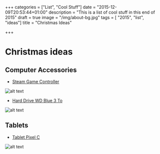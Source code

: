 +++
categories = ["List", "Cool Stuff"]
date = "2015-12-09T20:53:44+01:00"
description = "This is a list of cool stuff in this end of 2015"
draft = true
image = "/img/about-bg.jpg"
tags = [ "2015", "list", "ideas"]
title = "Christmas Ideas"

+++

# Christmas ideas

## Computer Accessories

* [Steam Game Controller](http://store.steampowered.com/app/353370/)

![alt text](http://cdn.akamai.steamstatic.com/steam/apps/353370/ss_d2f5e7325666df6119ff1d42be73bac9594c5b1e.600x338.jpg?t=1449185630)

* [Hard Drive WD Blue 3 To](http://www.materiel.net/disque-dur-interne-3-5-pouces/western-digital-wd-blue-3-5-sata-iii-6-gb-s-3-to-122374.html)

![alt text](http://www.bhphotovideo.com/images/images2500x2500/wd_wd30ezrz_3tb_blue_3_5_hard_1196557.jpg)

## Tablets

* [Tablet Pixel C](https://store.google.com/product/pixel_c)

![alt text](http://s9.postimg.org/n6ecsbj3j/Google_Pixel_C_Android_Tablet_with_Keyboard.jpg)
